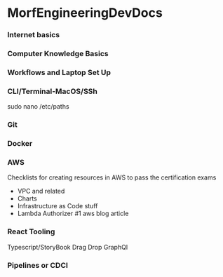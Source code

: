 # MorfEngineeringDevDocs

### Internet basics

### Computer Knowledge Basics 

### Workflows and Laptop Set Up


### CLI/Terminal-MacOS/SSh
sudo nano /etc/paths 


### Git

### Docker

### AWS
Checklists for creating resources in AWS to pass the certification exams 
- VPC and related
- Charts
- Infrastructure as Code stuff
- Lambda Authorizer #1 aws blog article 

### React Tooling
Typescript/StoryBook
Drag Drop 
GraphQl

### Pipelines or CDCI
